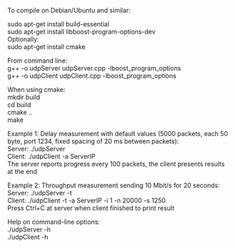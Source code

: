 To compile on Debian/Ubuntu and similar:  

sudo apt-get install build-essential  
sudo apt-get install libboost-program-options-dev  
Optionally:  
sudo apt-get install cmake  

From command line:  
g++ -o udpServer udpServer.cpp -lboost_program_options  
g++ -o udpClient udpClient.cpp -lboost_program_options  

When using cmake:  
mkdir build  
cd build  
cmake ..  
make


Example 1: Delay measurement with default values (5000 packets, each 50 byte, port 1234, fixed spacing of 20 ms between packets):  
Server: ./udpServer  
Client: ./udpClient -a ServerIP  
The server reports progress every 100 packets, the client presents results at the end  

Example 2: Throughput measurement sending 10 Mbit/s for 20 seconds:  
Server: ./udpServer -t  
Client: ./udpClient -t -a ServerIP -i 1 -n 20000 -s 1250  
Press Ctrl+C at server when client finished to print result  

Help on command-line options:  
./udpServer -h  
./udpClient -h  
 

